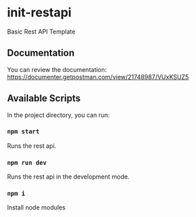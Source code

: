 # init-restapi
Basic Rest API Template

## Documentation

You can review the documentation: https://documenter.getpostman.com/view/21748987/VUxKSUZ5

## Available Scripts

In the project directory, you can run:

### `npm start`

Runs the rest api.

### `npm run dev`

Runs the rest api in the development mode.

### `npm i`
Install node modules
